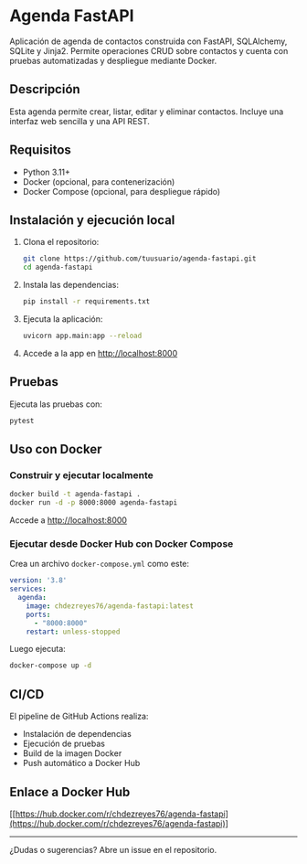 # Agenda FastAPI

Aplicación de agenda de contactos construida con FastAPI, SQLAlchemy, SQLite y Jinja2. Permite operaciones CRUD sobre contactos y cuenta con pruebas automatizadas y despliegue mediante Docker.

## Descripción
Esta agenda permite crear, listar, editar y eliminar contactos. Incluye una interfaz web sencilla y una API REST.

## Requisitos
- Python 3.11+
- Docker (opcional, para contenerización)
- Docker Compose (opcional, para despliegue rápido)

## Instalación y ejecución local
1. Clona el repositorio:
   ```bash
   git clone https://github.com/tuusuario/agenda-fastapi.git
   cd agenda-fastapi
   ```
2. Instala las dependencias:
   ```bash
   pip install -r requirements.txt
   ```
3. Ejecuta la aplicación:
   ```bash
   uvicorn app.main:app --reload
   ```
4. Accede a la app en [http://localhost:8000](http://localhost:8000)

## Pruebas
Ejecuta las pruebas con:
```bash
pytest
```

## Uso con Docker
### Construir y ejecutar localmente
```bash
docker build -t agenda-fastapi .
docker run -d -p 8000:8000 agenda-fastapi
```
Accede a [http://localhost:8000](http://localhost:8000)

### Ejecutar desde Docker Hub con Docker Compose
Crea un archivo `docker-compose.yml` como este:

```yaml
version: '3.8'
services:
  agenda:
    image: chdezreyes76/agenda-fastapi:latest
    ports:
      - "8000:8000"
    restart: unless-stopped
```

Luego ejecuta:
```bash
docker-compose up -d
```

## CI/CD
El pipeline de GitHub Actions realiza:
- Instalación de dependencias
- Ejecución de pruebas
- Build de la imagen Docker
- Push automático a Docker Hub

## Enlace a Docker Hub
[[https://hub.docker.com/r/chdezreyes76/agenda-fastapi](https://hub.docker.com/r/chdezreyes76/agenda-fastapi)]



---

¿Dudas o sugerencias? Abre un issue en el repositorio.
